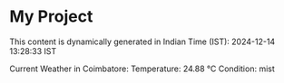 # My Project

This content is dynamically generated in Indian Time (IST): 2024-12-14 13:28:33 IST


Current Weather in Coimbatore:
Temperature: 24.88 °C
Condition: mist
